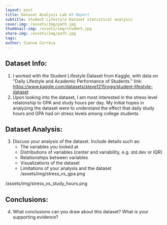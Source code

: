 ```yaml
---
layout: post
title: Dataset Analysis Lab #3 Report
subtitle: Student Lifestyle Dataset statistical analysis 
cover-img: /assets/img/path.jpg
thumbnail-img: /assets/img/student.jpg
share-img: /assets/img/path.jpg
tags: 
author: Sienna Correia
---
```


## Dataset Info:
1. I worked with the Student Lifestyle Dataset from Kaggle, with data on "Daily Lifestyle and Academic Performance of Students."
link: https://www.kaggle.com/datasets/steve1215rogg/student-lifestyle-dataset 
2. Upon looking into the dataset, I am most interested in the stress level relatonship to GPA and study hours per day. My initial hopes in analyzing the dataset were to understand the effect that daily study hours and GPA had on stress levels among college students.

## Dataset Analysis:
3. Discuss your analysis of the dataset. Include details such as:
     * The variables you looked at
     * Distributions of variables (center and variability, e.g. std.dev or IQR)
     * Relationships between variables
     * Visualizations of the dataset
     * Limitations of your analysis and the dataset
 /assets/img/stress_vs_gpa.png

 /assets/img/stress_vs_study_hours.png
 
## Conclusions:
4. What conclusions can you draw about this dataset? What is your supporting evidence?
